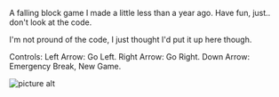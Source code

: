A falling block game I made a little less than a year ago. Have fun, just.. don't look at the code.

I'm not pround of the code, I just thought I'd put it up here though.

Controls:
Left Arrow: Go Left.
Right Arrow: Go Right.
Down Arrow: Emergency Break, New Game.

![picture alt](http://i.imgur.com/TEesof9.png "Dodger Screenshot")